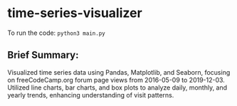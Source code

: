 # time-series-visualizer
 To run the code:   ```python3 main.py```

## Brief Summary:
Visualized time series data using Pandas, Matplotlib, and Seaborn, focusing on freeCodeCamp.org forum page views from 2016-05-09 to 2019-12-03. Utilized line charts, bar charts, and box plots to analyze daily, monthly, and yearly trends, enhancing understanding of visit patterns.
